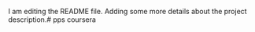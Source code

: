 I am editing the README file. Adding some more details about the project description.# pps
coursera
